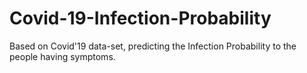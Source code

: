 # Covid-19-Infection-Probability
Based on Covid'19 data-set, predicting the Infection Probability to the people having symptoms.
